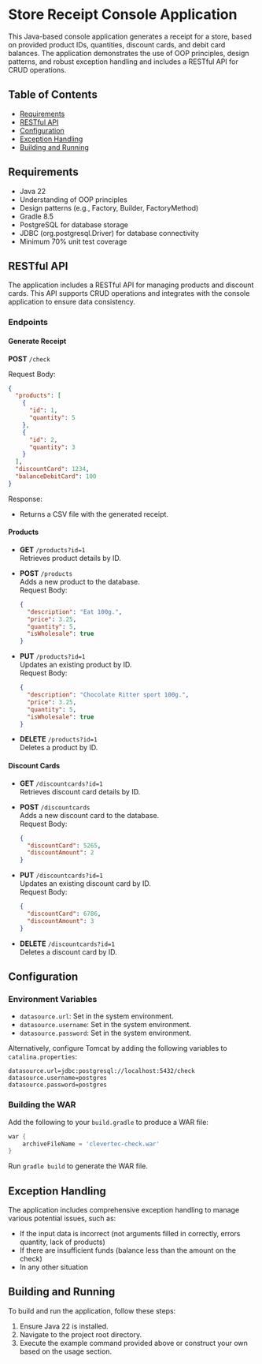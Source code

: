 # Store Receipt Console Application

This Java-based console application generates a receipt for a store, based on provided product IDs, quantities, discount cards, and debit card balances. The application demonstrates the use of OOP principles, design patterns, and robust exception handling and includes a RESTful API for CRUD operations.

## Table of Contents

- [Requirements](#requirements)
- [RESTful API](#restful-api)
- [Configuration](#configuration)
- [Exception Handling](#exception-handling)
- [Building and Running](#building-and-running)

## Requirements

- Java 22
- Understanding of OOP principles
- Design patterns (e.g., Factory, Builder, FactoryMethod)
- Gradle 8.5
- PostgreSQL for database storage
- JDBC (org.postgresql.Driver) for database connectivity
- Minimum 70% unit test coverage


## RESTful API

The application includes a RESTful API for managing products and discount cards. This API supports CRUD operations and integrates with the console application to ensure data consistency.

### Endpoints

#### Generate Receipt

**POST** `/check`

Request Body:
```json
{
  "products": [
    {
      "id": 1,
      "quantity": 5
    },
    {
      "id": 2,
      "quantity": 3
    }
  ],
  "discountCard": 1234,
  "balanceDebitCard": 100
}
```

Response:
- Returns a CSV file with the generated receipt.

#### Products

- **GET** `/products?id=1`  
  Retrieves product details by ID.

- **POST** `/products`  
  Adds a new product to the database.  
  Request Body:
  ```json
  {
    "description": "Eat 100g.",
    "price": 3.25,
    "quantity": 5,
    "isWholesale": true
  }
  ```

- **PUT** `/products?id=1`  
  Updates an existing product by ID.  
  Request Body:
  ```json
  {
    "description": "Chocolate Ritter sport 100g.",
    "price": 3.25,
    "quantity": 5,
    "isWholesale": true
  }
  ```

- **DELETE** `/products?id=1`  
  Deletes a product by ID.

#### Discount Cards

- **GET** `/discountcards?id=1`  
  Retrieves discount card details by ID.

- **POST** `/discountcards`  
  Adds a new discount card to the database.  
  Request Body:
  ```json
  {
    "discountCard": 5265,
    "discountAmount": 2
  }
  ```

- **PUT** `/discountcards?id=1`  
  Updates an existing discount card by ID.  
  Request Body:
  ```json
  {
    "discountCard": 6786,
    "discountAmount": 3
  }
  ```

- **DELETE** `/discountcards?id=1`  
  Deletes a discount card by ID.

## Configuration

### Environment Variables

- `datasource.url`: Set in the system environment.
- `datasource.username`: Set in the system environment.
- `datasource.password`: Set in the system environment.

Alternatively, configure Tomcat by adding the following variables to `catalina.properties`:

```
datasource.url=jdbc:postgresql://localhost:5432/check
datasource.username=postgres
datasource.password=postgres
```

### Building the WAR

Add the following to your `build.gradle` to produce a WAR file:

```groovy
war {
    archiveFileName = 'clevertec-check.war'
}
```

Run `gradle build` to generate the WAR file.

## Exception Handling

The application includes comprehensive exception handling to manage various potential issues, such as:

- If the input data is incorrect (not arguments filled in correctly, errors quantity, lack of products)
- If there are insufficient funds (balance less than the amount on the check)
- In any other situation

## Building and Running

To build and run the application, follow these steps:

1. Ensure Java 22 is installed.
2. Navigate to the project root directory.
3. Execute the example command provided above or construct your own based on the usage section.

